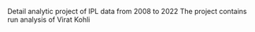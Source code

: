 Detail analytic project of IPL data from 2008 to 2022
The project contains run analysis of Virat Kohli